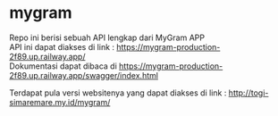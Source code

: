# mygram
Repo ini berisi sebuah API lengkap dari MyGram APP  
API ini dapat diakses di link : https://mygram-production-2f89.up.railway.app/  
Dokumentasi dapat dibaca di https://mygram-production-2f89.up.railway.app/swagger/index.html  
  
Terdapat pula versi websitenya yang dapat diakses di link : http://togi-simaremare.my.id/mygram/
